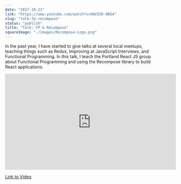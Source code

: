 ```yaml
---
date: "2017-10-21"
link: "https://www.youtube.com/watch?v=5WVISR-8BG4"
slug: "talk-fp-recompose"
status: "publish"
title: "Talk: FP & Recompose"
squareImage: "./images/Recompose-Logo.png"
---
```


In the past year, I have started to give talks at several local meetups, teaching things such as Redux, Improving at JavaScript Interviews, and Functional Programming. In this talk, I teach the Portland React JS group about Functional Programming and using the Recompose library to build React applications.

<iframe width="560" height="315" src="https://www.youtube.com/embed/5WVISR-8BG4" frameborder="0" allowfullscreen></iframe>

[Link to Video](https://www.youtube.com/watch?v=5WVISR-8BG4)
